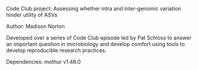 Code Club project: Assessing whether intra and inter-genomic variation hinder utility of 
ASVs

Author: Madison Norton

Developed over a series of Code Club episode led by Pat Schloss to answer an important 
question in microbiology and develop comfort using tools to develop reproducible research 
practices. 

Dependencies:
mothur v1.48.0


